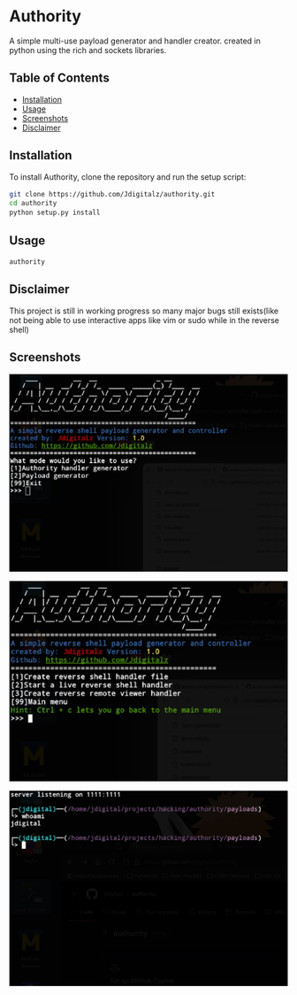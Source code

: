 # Authority
A simple multi-use payload generator and handler creator. created in python using the rich and sockets libraries.

## Table of Contents

- [Installation](#installation)
- [Usage](#usage)
- [Screenshots](#screenshots)
- [Disclaimer](#disclaimer)
## Installation

To install Authority, clone the repository and run the setup script:

```bash
git clone https://github.com/Jdigitalz/authority.git
cd authority
python setup.py install
```
## Usage
```bash
authority
```
## Disclaimer
This project is still in working progress so many major bugs still exists(like not being able to use interactive apps like vim or sudo while in the reverse shell)

## Screenshots
![image_alt](https://github.com/Jdigitalz/authority/blob/main/Screenshots/main_menu.png?raw=true)

![image_alt](https://github.com/Jdigitalz/authority/blob/main/Screenshots/handler_menu.png?raw=true)

![image_alt](https://github.com/Jdigitalz/authority/blob/main/Screenshots/action.png?raw=true)


